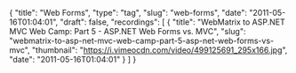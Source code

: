 {
  "title": "Web Forms",
  "type": "tag",
  "slug": "web-forms",
  "date": "2011-05-16T01:04:01",
  "draft": false,
  "recordings": [
    {
      "title": "WebMatrix to ASP.NET MVC Web Camp: Part 5 - ASP.NET Web Forms vs. MVC",
      "slug": "webmatrix-to-asp-net-mvc-web-camp-part-5-asp-net-web-forms-vs-mvc",
      "thumbnail": "https://i.vimeocdn.com/video/499125691_295x166.jpg",
      "date": "2011-05-16T01:04:01"
    }
  ]
}